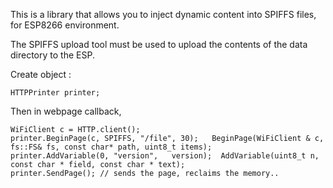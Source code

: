 This is a library that allows you to inject dynamic content into SPIFFS files, for ESP8266 environment. 


The SPIFFS upload tool must be used to upload the contents of the data directory to the ESP. 


Create object :
```
HTTPPrinter printer; 
```

Then in webpage callback, 
```
WiFiClient c = HTTP.client();
printer.BeginPage(c, SPIFFS, "/file", 30);   BeginPage(WiFiClient & c, fs::FS& fs, const char* path, uint8_t items);
printer.AddVariable(0, "version",   version);  AddVariable(uint8_t n, const char * field, const char * text); 
printer.SendPage(); // sends the page, reclaims the memory.. 
```
